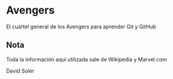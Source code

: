 # Avengers

El cuartel general de los Avengers para aprender Git y GitHub

## Nota
Toda la información aquí utilizada sale de Wikipedia y Marvel.com

David Soler
